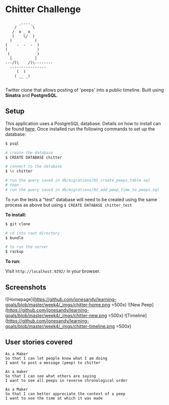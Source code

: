 # Chitter Challenge
```
      _...._
    /       \
   /  o _ o
   (    \/  )
  )          (
(    -  -  -  )
(             )
 (            )
  [          ]
---/l\    /l\--------
  ----------------
     (  )
    ( __ _)
    
```
    
Twitter clone that allows posting of 'peeps' into a public timeline. Built using **Sinatra** and **PostgreSQL**.

## Setup

This application uses a PostgreSQL database. Details on how to install can be found [here](https://www.postgresql.org/download/). Once installed run the following commands to set up the database:

```bash
$ psql

# create the database
$ CREATE DATABASE chitter

# connect to the database
$ \c chitter

# run the query saved in db/migrations/01_create_peeps_table.sql
# then 
# run the query saved in db/migrations/02_add_peep_time_to_peeps.sql
```

To run the tests a "test" database will need to be created using the same process as above but using ```$ CREATE DATABASE chitter_test```

**To install:**

```bash
$ git clone

# cd into root directory
$ bundle

# to run the server
$ rackup
```

**To run:**

Visit ```http://localhost:9292/``` in your browser.

## Screenshots

![Homepage](https://github.com/jonesandy/learning-goals/blob/master/week4/_imgs/chitter-home.png =500x)
![New Peep](https://github.com/jonesandy/learning-goals/blob/master/week4/_imgs/chitter-new.png =500x)
![Timeline](https://github.com/jonesandy/learning-goals/blob/master/week4/_imgs/chitter-timeline.png =500x)

## User stories covered

```
As a Maker
So that I can let people know what I am doing  
I want to post a message (peep) to chitter

As a maker
So that I can see what others are saying  
I want to see all peeps in reverse chronological order

As a Maker
So that I can better appreciate the context of a peep
I want to see the time at which it was made
```

